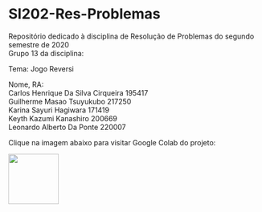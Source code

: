 # SI202-Res-Problemas
Repositório dedicado à disciplina de Resolução de Problemas do segundo semestre de 2020 <br/>
Grupo 13 da disciplina: <br/>

Tema: Jogo Reversi <br/>

Nome, RA: <br/>
Carlos Henrique Da Silva Cirqueira   195417 <br/>
Guilherme Masao Tsuyukubo            217250 <br/>
Karina Sayuri Hagiwara               171419 <br/>
Keyth Kazumi Kanashiro               200669 <br/>
Leonardo Alberto Da Ponte            220007 <br/>

Clique na imagem abaixo para visitar Google Colab do projeto: 

[<img src="https://miro.medium.com/max/3880/1*7oukapIBInsovpHkQB3QZg.jpeg" width="100"/>](https://colab.research.google.com/drive/1WK1VPbU8eX7A702Ko0STaRfkW9zxKVeN?usp=sharing)
